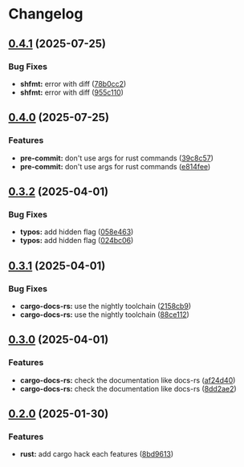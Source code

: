 # Changelog

## [0.4.1](https://github.com/joshuachp/pre-commit-hooks/compare/v0.4.0...v0.4.1) (2025-07-25)


### Bug Fixes

* **shfmt:** error with diff ([78b0cc2](https://github.com/joshuachp/pre-commit-hooks/commit/78b0cc29e2779d64a0899a5caa5d9bc9c5bf70af))
* **shfmt:** error with diff ([955c110](https://github.com/joshuachp/pre-commit-hooks/commit/955c1101d869eba1f2ca44d3f15163fc03a56781))

## [0.4.0](https://github.com/joshuachp/pre-commit-hooks/compare/v0.3.2...v0.4.0) (2025-07-25)


### Features

* **pre-commit:** don't use args for rust commands ([39c8c57](https://github.com/joshuachp/pre-commit-hooks/commit/39c8c572f4dc1e501c581c1f5d60b99f9ad3a372))
* **pre-commit:** don't use args for rust commands ([e814fee](https://github.com/joshuachp/pre-commit-hooks/commit/e814fee4cb9dda54fe2b4ca8f4ade8ef59add15f))

## [0.3.2](https://github.com/joshuachp/pre-commit-hooks/compare/v0.3.1...v0.3.2) (2025-04-01)


### Bug Fixes

* **typos:** add hidden flag ([058e463](https://github.com/joshuachp/pre-commit-hooks/commit/058e463cec649046e9ab8ec4aa579f34586cd707))
* **typos:** add hidden flag ([024bc06](https://github.com/joshuachp/pre-commit-hooks/commit/024bc069e9a1ed535f258e728724dd89d3168c6b))

## [0.3.1](https://github.com/joshuachp/pre-commit-hooks/compare/v0.3.0...v0.3.1) (2025-04-01)


### Bug Fixes

* **cargo-docs-rs:** use the nightly toolchain ([2158cb9](https://github.com/joshuachp/pre-commit-hooks/commit/2158cb96f1d07070433882c212cf2a2b0fa5f4b9))
* **cargo-docs-rs:** use the nightly toolchain ([88ce112](https://github.com/joshuachp/pre-commit-hooks/commit/88ce112a673d7396f3892e4016ec98117b5ebc51))

## [0.3.0](https://github.com/joshuachp/pre-commit-hooks/compare/v0.2.0...v0.3.0) (2025-04-01)


### Features

* **cargo-docs-rs:** check the documentation like docs-rs ([af24d40](https://github.com/joshuachp/pre-commit-hooks/commit/af24d407265e7eeb04a10a379dd494b264473b1f))
* **cargo-docs-rs:** check the documentation like docs-rs ([8dd2ae2](https://github.com/joshuachp/pre-commit-hooks/commit/8dd2ae274f4a82da7db6537822ee5ced32d2d2df))

## [0.2.0](https://github.com/joshuachp/pre-commit-hooks/compare/0.1.42...v0.2.0) (2025-01-30)


### Features

* **rust:** add cargo hack each features ([8bd9613](https://github.com/joshuachp/pre-commit-hooks/commit/8bd96136d2d10a3a441e3dc03058a97943cb8769))
